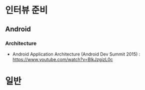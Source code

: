 # 인터뷰 준비

## Android

### Architecture

- Android Application Architecture (Android Dev Summit 2015) : https://www.youtube.com/watch?v=BlkJzgjzL0c


# 일반

